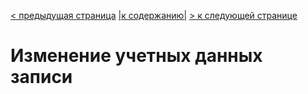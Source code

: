 [< предыдущая страница](./6.commands_basic.md "Основные команды работы с GIT") [|к содержанию|](./README.md "Содержание") [> к следующей странице](./8.commands_commit_history.md "Операции с коммитами")  
# Изменение учетных данных записи